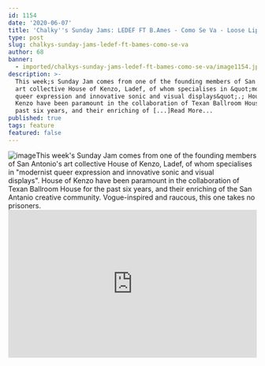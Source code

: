 ```yaml
---
id: 1154
date: '2020-06-07'
title: 'Chalky''s Sunday Jams: LEDEF FT B.Ames - Como Se Va - Loose Lips'
type: post
slug: chalkys-sunday-jams-ledef-ft-bames-como-se-va
author: 68
banner:
  - imported/chalkys-sunday-jams-ledef-ft-bames-como-se-va/image1154.jpeg
description: >-
  This week;s Sunday Jam comes from one of the founding members of San Antonio;s
  art collective House of Kenzo, Ladef, of whom specialises in &quot;modernist
  queer expression and innovative sonic and visual displays&quot;.; House of
  Kenzo have been paramount in the collaboration of Texan Ballroom House for the
  past six years, and their enriching of [...]Read More...
published: true
tags: feature
featured: false
---
```

![image](../imported/chalkys-sunday-jams-ledef-ft-bames-como-se-va/image1154.jpeg)This week's Sunday Jam comes from one of the founding members of San Antonio's art collective House of Kenzo, Ladef, of whom specialises in "modernist queer expression and innovative sonic and visual displays". House of Kenzo have been paramount in the collaboration of Texan Ballroom House for the past six years, and their enriching of the San Antanio creative community. Vogue-inspired and raucous, this one takes no prisoners.<iframe width='100%' height='300' scrolling='no' frameborder='no' allow='autoplay' src='https://w.soundcloud.com/player/?url=https%3A//api.soundcloud.com/tracks/370158470&color=%23ccb4a0&auto_play=false&hide_related=true&show_comments=false&show_user=false&show_reposts=false&show_teaser=false&visual=true'></iframe>